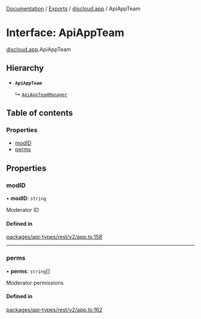 [Documentation](../README.md) / [Exports](../modules.md) / [discloud.app](../modules/discloud_app.md) / ApiAppTeam

# Interface: ApiAppTeam

[discloud.app](../modules/discloud_app.md).ApiAppTeam

## Hierarchy

- **`ApiAppTeam`**

  ↳ [`ApiAppTeamManager`](discloud_app.ApiAppTeamManager.md)

## Table of contents

### Properties

- [modID](discloud_app.ApiAppTeam.md#modid)
- [perms](discloud_app.ApiAppTeam.md#perms)

## Properties

### modID

• **modID**: `string`

Moderator ID

#### Defined in

[packages/api-types/rest/v2/app.ts:158](https://github.com/discloud/discloud.app/blob/bf097cb/packages/api-types/rest/v2/app.ts#L158)

___

### perms

• **perms**: `string`[]

Moderator permissions

#### Defined in

[packages/api-types/rest/v2/app.ts:162](https://github.com/discloud/discloud.app/blob/bf097cb/packages/api-types/rest/v2/app.ts#L162)
